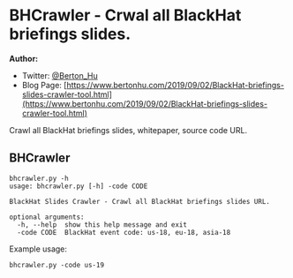 # BHCrawler - Crwal all BlackHat briefings slides.

**Author:** 
* Twitter: [@Berton_Hu](https://twitter.com/Berton_Hu)
* Blog Page: [https://www.bertonhu.com/2019/09/02/BlackHat-briefings-slides-crawler-tool.html](https://www.bertonhu.com/2019/09/02/BlackHat-briefings-slides-crawler-tool.html)

Crawl all BlackHat briefings slides, whitepaper, source code URL.

## BHCrawler
```
bhcrawler.py -h
usage: bhcrawler.py [-h] -code CODE

BlackHat Slides Crawler - Crawl all BlackHat briefings slides URL.

optional arguments:
  -h, --help  show this help message and exit
  -code CODE  BlackHat event code: us-18, eu-18, asia-18
```

Example usage:
```
bhcrawler.py -code us-19
```
